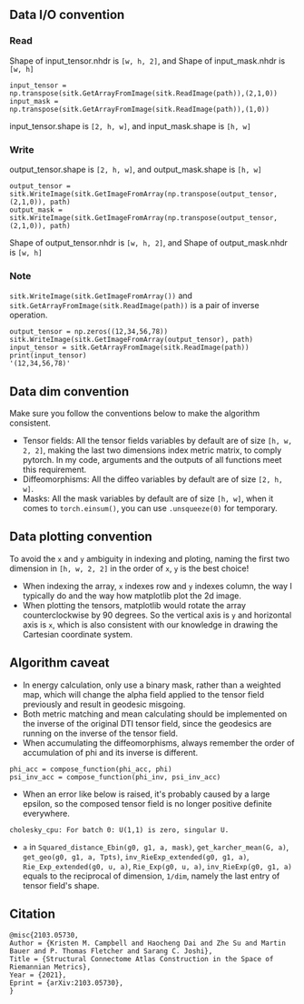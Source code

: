 ## Data I/O convention

### Read
Shape of input_tensor.nhdr is `[w, h, 2]`, and Shape of input_mask.nhdr is `[w, h]`
```
input_tensor = np.transpose(sitk.GetArrayFromImage(sitk.ReadImage(path)),(2,1,0))
input_mask = np.transpose(sitk.GetArrayFromImage(sitk.ReadImage(path)),(1,0))
```
input_tensor.shape is `[2, h, w]`, and input_mask.shape is `[h, w]`
### Write
output_tensor.shape is `[2, h, w]`, and output_mask.shape is `[h, w]`
```
output_tensor = sitk.WriteImage(sitk.GetImageFromArray(np.transpose(output_tensor,(2,1,0)), path)
output_mask = sitk.WriteImage(sitk.GetImageFromArray(np.transpose(output_tensor,(2,1,0)), path)
```
Shape of output_tensor.nhdr is `[w, h, 2]`, and Shape of output_mask.nhdr is `[w, h]`

### Note
`sitk.WriteImage(sitk.GetImageFromArray())` and `sitk.GetArrayFromImage(sitk.ReadImage(path))` is a pair of inverse operation.
```
output_tensor = np.zeros((12,34,56,78))
sitk.WriteImage(sitk.GetImageFromArray(output_tensor), path)
input_tensor = sitk.GetArrayFromImage(sitk.ReadImage(path))
print(input_tensor)
'(12,34,56,78)'
```

## Data dim convention

Make sure you follow the conventions below to make the algorithm consistent.
- Tensor fields: All the tensor fields variables by default are of size `[h, w, 2, 2]`, making the last two dimensions index metric matrix, to comply pytorch. In my code, arguments and the outputs of all functions meet this requirement. 
- Diffeomorphisms: All the diffeo variables by default are of size `[2, h, w]`.
- Masks: All the mask variables by default are of size `[h, w]`, when it comes to `torch.einsum()`, you can use `.unsqueeze(0)` for temporary.

## Data plotting convention

To avoid the `x` and `y` ambiguity in indexing and ploting, naming the first two dimension in `[h, w, 2, 2]` in the order of `x`, `y` is the best choice! 
- When indexing the array, `x` indexes row and `y` indexes column, the way I typically do and the way how matplotlib plot the 2d image. 
- When plotting the tensors, matplotlib would rotate the array counterclockwise by 90 degrees. So the vertical axis is `y` and horizontal axis is `x`, which is also consistent with our knowledge in drawing the Cartesian coordinate system.


## Algorithm caveat
- In energy calculation, only use a binary mask, rather than a weighted map, which will change the alpha field applied to the tensor field previously and result in geodesic misgoing.
- Both metric matching and mean calculating should be implemented on the inverse of the original DTI tensor field, since the geodesics are running on the inverse of the tensor field.
- When accumulating the diffeomorphisms, always remember the order of accumulation of phi and its inverse is different.
```
phi_acc = compose_function(phi_acc, phi)
psi_inv_acc = compose_function(phi_inv, psi_inv_acc)
```
- When an error like below is raised, it's probably caused by a large epsilon, so the composed tensor field is no longer positive definite everywhere.
```
cholesky_cpu: For batch 0: U(1,1) is zero, singular U.
```
- `a` in `Squared_distance_Ebin(g0, g1, a, mask)`, `get_karcher_mean(G, a)`, `get_geo(g0, g1, a, Tpts)`, `inv_RieExp_extended(g0, g1, a)`, `Rie_Exp_extended(g0, u, a)`, `Rie_Exp(g0, u, a)`, `inv_RieExp(g0, g1, a)` equals to the reciprocal of dimension, `1/dim`, namely the last entry of tensor field's shape.

## Citation
```
@misc{2103.05730,
Author = {Kristen M. Campbell and Haocheng Dai and Zhe Su and Martin Bauer and P. Thomas Fletcher and Sarang C. Joshi},
Title = {Structural Connectome Atlas Construction in the Space of Riemannian Metrics},
Year = {2021},
Eprint = {arXiv:2103.05730},
}
```
